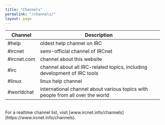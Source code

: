 ```yaml
---
title: "Channels"
permalink: "/channels/"
layout: page
---
```

| Channel | Description |
|---------|-------------|
| #help | oldest help channel on IRC |
| #ircnet | semi-official channel of IRCnet |
| #ircnet.com | channel about this website |
| #irc | channel about all IRC-related topics, including development of IRC tools |
| #linux | linux help channel |
| #worldchat | international channel about various topics with people from all over the world |
<br>
For a realtime channel list, visit [www.ircnet.info/channels](https://www.ircnet.info/channels).
